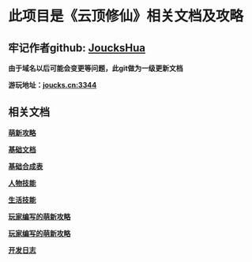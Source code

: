 # 此项目是《云顶修仙》相关文档及攻略

## 牢记作者github:  <a href='https://github.com/joucksHua'>JoucksHua</a>

**由于域名以后可能会变更等问题，此git做为一级更新文档**

**游玩地址：<a href="http://joucks.cn:3344">joucks.cn:3344<a/>**


## 相关文档

 **<a href="https://github.com/joucksHua/yundingxx-game/blob/master/%E8%90%8C%E6%96%B0%E6%94%BB%E7%95%A5.md">萌新攻略</a>**

 **<a href="https://github.com/joucksHua/yundingxx-game/blob/master/%E5%9F%BA%E7%A1%80%E6%96%87%E6%A1%A3.md">基础文档</a>**
 
 **<a href="https://github.com/joucksHua/yundingxx-game/blob/master/%E5%90%88%E6%88%90%E8%A1%A8.md">基础合成表</a>**

 **<a href="https://github.com/joucksHua/yundingxx-game/blob/master/%E4%BA%BA%E7%89%A9%E6%8A%80%E8%83%BD.md">人物技能</a>**

 **<a href="https://github.com/joucksHua/yundingxx-game/blob/master/%E7%94%9F%E6%B4%BB%E6%8A%80%E8%83%BD.md">生活技能</a>**

**<a href="https://github.com/joucksHua/yundingxx-game/blob/master/%E6%9D%A5%E8%87%AA%E7%8E%A9%E5%AE%B6%E8%90%8C%E6%96%B0%E6%94%BB%E7%95%A5_a.md">玩家编写的萌新攻略</a>**

**<a href="https://github.com/joucksHua/yundingxx-game/blob/master/%E6%9D%A5%E8%87%AA%E7%8E%A9%E5%AE%B6%E8%90%8C%E6%96%B0%E6%94%BB%E7%95%A5_b.md">玩家编写的萌新攻略</a>**

 **<a href="https://github.com/joucksHua/yundingxx-game/blob/master/%E6%B8%B8%E6%88%8F%E5%BC%80%E5%8F%91%E6%97%A5%E5%BF%97.md">开发日志</a>**
 